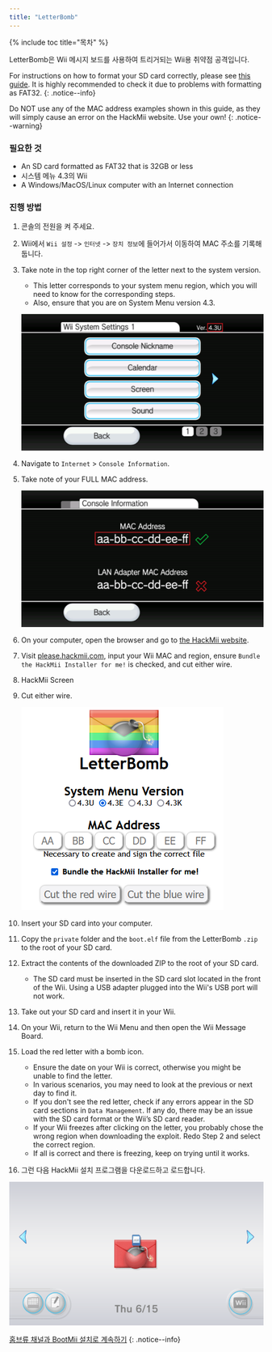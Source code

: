 ```yaml
---
title: "LetterBomb"
---
```


{% include toc title="목차" %}

LetterBomb은 Wii 메시지 보드를 사용하여 트리거되는 Wii용 취약점 공격입니다.

For instructions on how to format your SD card correctly, please see [this guide](https://wiki.hacks.guide/wiki/Formatting_an_SD_card). It is highly recommended to check it due to problems with formatting as FAT32.
{: .notice--info}

Do NOT use any of the MAC address examples shown in this guide, as they will simply cause an error on the HackMii website. Use your own!
{: .notice--warning}

### 필요한 것
* An SD card formatted as FAT32 that is 32GB or less
* 시스템 메뉴 4.3의 Wii
* A Windows/MacOS/Linux computer with an Internet connection

### 진행 방법

1. 콘솔의 전원을 켜 주세요.
1. Wii에서 `Wii 설정` -> `인터넷` -> `장치 정보`에 들어가서 이동하여 MAC 주소를 기록해 둡니다.
1. Take note in the top right corner of the letter next to the system version.
    + This letter corresponds to your system menu region, which you will need to know for the corresponding steps.
    + Also, ensure that you are on System Menu version 4.3.

    ![](/images/wii/SystemMenuVersion.png)

1. Navigate to `Internet` > `Console Information`.
1. Take note of your FULL MAC address.

    ![](/images/wii/MacAddress.png)

1. On your computer, open the browser and go to [the HackMii website](https://please.hackmii.com/).
1. Visit [please.hackmii.com](https://please.hackmii.com/), input your Wii MAC and region, ensure `Bundle the HackMii Installer for me!` is checked, and cut either wire.
1. HackMii Screen
1. Cut either wire.

    ![](/images/exploits/letterbomb/LetterBomb-PC.png)

1. Insert your SD card into your computer.
1. Copy the `private` folder and the `boot.elf` file from the LetterBomb `.zip` to the root of your SD card.
1. Extract the contents of the downloaded ZIP to the root of your SD card.
    + The SD card must be inserted in the SD card slot located in the front of the Wii. Using a USB adapter plugged into the Wii's USB port will not work.
1. Take out your SD card and insert it in your Wii.
1. On your Wii, return to the Wii Menu and then open the Wii Message Board.
1. Load the red letter with a bomb icon.
    + Ensure the date on your Wii is correct, otherwise you might be unable to find the letter.
    + In various scenarios, you may need to look at the previous or next day to find it.
    + If you don't see the red letter, check if any errors appear in the SD card sections in `Data Management`. If any do, there may be an issue with the SD card format or the Wii’s SD card reader.
    + If your Wii freezes after clicking on the letter, you probably chose the wrong region when downloading the exploit. Redo Step 2 and select the correct region.
    + If all is correct and there is freezing, keep on trying until it works.
1. 그런 다음 HackMii 설치 프로그램을 다운로드하고 로드합니다.

![](/images/exploits/letterbomb/LetterBomb-Wii.png)

[홈브류 채널과 BootMii 설치로 계속하기](hbc)
{: .notice--info}
